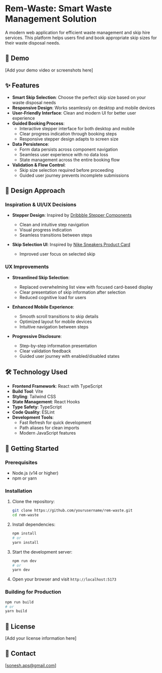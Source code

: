# Rem-Waste: Smart Waste Management Solution

A modern web application for efficient waste management and skip hire services. This platform helps users find and book appropriate skip sizes for their waste disposal needs.

## 🎥 Demo

[Add your demo video or screenshots here]

## ✨ Features

- **Smart Skip Selection**: Choose the perfect skip size based on your waste disposal needs
- **Responsive Design**: Works seamlessly on desktop and mobile devices
- **User-Friendly Interface**: Clean and modern UI for better user experience
- **Guided Booking Process**:
  - Interactive stepper interface for both desktop and mobile
  - Clear progress indication through booking steps
  - Responsive stepper design adapts to screen size
- **Data Persistence**:
  - Form data persists across component navigation
  - Seamless user experience with no data loss
  - State management across the entire booking flow
- **Validation & Flow Control**:
  - Skip size selection required before proceeding
  - Guided user journey prevents incomplete submissions

## 🎨 Design Approach

### Inspiration & UI/UX Decisions

- **Stepper Design**: Inspired by [Dribbble Stepper Components](https://dribbble.com/shots/14012793-Stepper-Components)

  - Clean and intuitive step navigation
  - Visual progress indication
  - Seamless transitions between steps

- **Skip Selection UI**: Inspired by [Nike Sneakers Product Card](https://dribbble.com/shots/26028875-Nike-Sneakers-Product-Card-Dark-Light-UI)
  - Improved user focus on selected skip

### UX Improvements

- **Streamlined Skip Selection**:

  - Replaced overwhelming list view with focused card-based display
  - Clear presentation of skip information after selection
  - Reduced cognitive load for users

- **Enhanced Mobile Experience**:

  - Smooth scroll transitions to skip details
  - Optimized layout for mobile devices
  - Intuitive navigation between steps

- **Progressive Disclosure**:
  - Step-by-step information presentation
  - Clear validation feedback
  - Guided user journey with enabled/disabled states

## 🛠️ Technology Used

- **Frontend Framework**: React with TypeScript
- **Build Tool**: Vite
- **Styling**: Tailwind CSS
- **State Management**: React Hooks
- **Type Safety**: TypeScript
- **Code Quality**: ESLint
- **Development Tools**:
  - Fast Refresh for quick development
  - Path aliases for clean imports
  - Modern JavaScript features

## 🚀 Getting Started

### Prerequisites

- Node.js (v14 or higher)
- npm or yarn

### Installation

1. Clone the repository:

   ```bash
   git clone https://github.com/yourusername/rem-waste.git
   cd rem-waste
   ```

2. Install dependencies:

   ```bash
   npm install
   # or
   yarn install
   ```

3. Start the development server:

   ```bash
   npm run dev
   # or
   yarn dev
   ```

4. Open your browser and visit `http://localhost:5173`

### Building for Production

```bash
npm run build
# or
yarn build
```

## 📝 License

[Add your license information here]

## 📧 Contact

[sonesh.aps@gmail.com]
